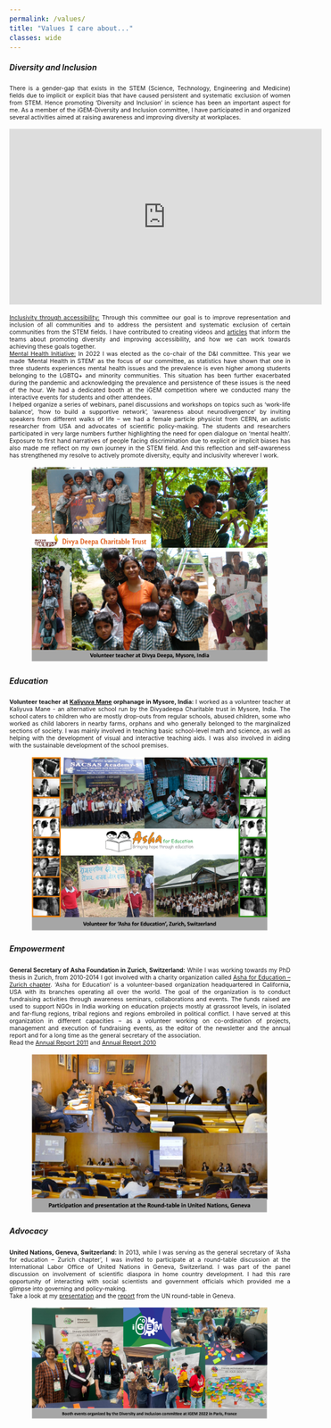```yaml
---
permalink: /values/
title: "Values I care about..."
classes: wide
---
```


<h5><b>Diversity and Inclusion</b></h5> 
<p align="justify" style="font-size:0.75em"> 
There is a gender-gap that exists in the STEM (Science, Technology, Engineering and Medicine) fields due to implicit or explicit bias that have caused persistent and systematic exclusion of women from STEM.  Hence promoting ‘Diversity and Inclusion’ in science has been an important aspect for me. As a member of the iGEM-Diversity and Inclusion committee, I have participated in and organized several activities aimed at raising awareness and improving diversity at workplaces.</p>

<p align="center"><iframe title="Introduction: iGEM Diversity &amp; Inclusion Committee" width="560" height="315" src="https://video.igem.org/videos/embed/wVghLVFHxT73CdtuaJYm1S" frameborder="0" allowfullscreen="" sandbox="allow-same-origin allow-scripts allow-popups allow-forms"></iframe></p>

<p align="justify" style="font-size:0.75em"><a href="https://blog.igem.org/blog/how-to-build-a-diverse-and-inclusive-team">Inclusivity through accessibility:</a> Through this committee our goal is to improve representation and inclusion of all communities and to address the persistent and systematic exclusion of certain communities from the STEM fields. I have contributed to creating videos and <a href="https://blog.igem.org/blog/2021/10/13/the-inclusivity-award-advancing-accessibility-to-synthetic-biology">articles</a> that inform the teams about promoting diversity and improving accessibility, and how we can work towards achieving these goals together. <br>
<a href="https://blog.igem.org/blog/2022/10/5/on-the-road-to-paris-overcoming-mental-health-challenges-in-stem">Mental Health Initiative:</a> In 2022 I was elected as the co-chair of the D&I committee. This year we made ‘Mental Health in STEM’ as the focus of our committee, as statistics have shown that one in three students experiences mental health issues and the prevalence is even higher among students belonging to the LGBTQ+ and minority communities. This situation has been further exacerbated during the pandemic and acknowledging the prevalence and persistence of these issues is the need of the hour. We had a dedicated booth at the iGEM competition where we conducted many the interactive events for students and other attendees. <br>
I helped organize a series of webinars, panel discussions and workshops on topics such as ‘work-life balance’, ‘how to build a supportive network’, ‘awareness about neurodivergence’ by inviting speakers from different walks of life – we had a female particle physicist from CERN, an autistic researcher from USA and advocates of scientific policy-making. The students and researchers participated in very large numbers further highlighting the need for open dialogue on ‘mental health’. Exposure to first hand narratives of people facing discrimination due to explicit or implicit biases has also made me reflect on my own journey in the STEM field. And this reflection and self-awareness has strengthened my resolve to actively promote diversity, equity and inclusivity wherever I work. 
<figure>
    <img src="/assets/images/values1.png"
         alt="iGEM - Diversity and Inclusion">
</figure> </p>

<h5><b>Education</b></h5> 
<p align="justify" style="font-size:0.75em"> 
<b>Volunteer teacher at <a href="https://www.divyadeepatrust.org">Kaliyuva Mane</a> orphanage in Mysore, India:</b> I worked as a volunteer teacher at Kaliyuva Mane - an alternative school run by the Divyadeepa Charitable trust in Mysore, India. The school caters to children who are mostly drop-outs from regular schools, abused children, some who worked as child laborers in nearby farms, orphans and who generally belonged to the marginalized sections of society. I was mainly involved in teaching basic school-level math and science, as well as helping with the development of visual and interactive teaching aids. I was also involved in aiding with the sustainable development of the school premises.</p>

<figure>
    <img src="/assets/images/values2.png"
         alt="Education - Divya Deepa charitable trust">
</figure>

<h5><b>Empowerment</b></h5> 
<p align="justify" style="font-size:0.75em">
<b>General Secretary of Asha Foundation in Zurich, Switzerland:</b> While I was working towards my PhD thesis in Zurich, from 2010-2014 I got involved with a charity organization called <a href="https://www.asha-zurich.ch">Asha for Education – Zurich chapter</a>. ‘Asha for Education’ is a volunteer-based organization headquartered in California, USA with its branches operating all over the world. The goal of the organization is to conduct fundraising activities through awareness seminars, collaborations and events. The funds raised are used to support NGOs in India working on education projects mostly at grassroot levels, in isolated and far-flung regions, tribal regions and regions embroiled in political conflict. I have served at this organization in different capacities – as a volunteer working on co-ordination of projects, management and execution of fundraising events, as the editor of the newsletter and the annual report and for a long time as the general secretary of the association. <br>
Read the <a href="https://drive.google.com/file/d/1W_CEWoIAaU_6e9tlEc3sEs_fVQ4OJQtg/view?usp=sharing">Annual Report 2011</a> and <a href="https://drive.google.com/file/d/1RIrCa6yzj4e8CaQ9NbfUzTs2VVEStk7L/view?usp=sharing">Annual Report 2010</a>

<figure>
    <img src="/assets/images/values3.png"
         alt="Asha for education">
</figure>

<h5><b>Advocacy</b></h5> 
<p align="justify" style="font-size:0.75em"> 
<b>United Nations, Geneva, Switzerland:</b> In 2013, while I was serving as the general secretary of ‘Asha for education – Zurich chapter’, I was invited to participate at a round-table discussion at the International Labor Office of United Nations in Geneva, Switzerland. I was part of the panel discussion on involvement of scientific diaspora in home country development. I had this rare opportunity of interacting with social scientists and government officials which provided me a glimpse into governing and policy-making. <br>
Take a look at my <a href="https://drive.google.com/file/d/187TtOvXNrYptr2zi_LFV-0QVrIxObs5t/view?usp=share_link">presentation</a> and the <a href="https://drive.google.com/file/d/1WHOLzroHfGcCCF-cLAzHJ4h5iC7sEva5/view?usp=sharing">report</a> from the UN round-table in Geneva.
</p>

<figure>
    <img src="/assets/images/values4.png"
         alt="Round-table at United Nations">
</figure>






